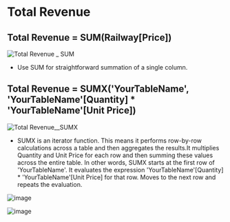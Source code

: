 # Total Revenue 

## Total Revenue = SUM(Railway[Price])
![Total Revenue _ SUM](https://github.com/marialyk77/PowerBI_Code_Diary/assets/139682076/690d1b38-2137-4f4d-81bb-33cc25237624)


* Use SUM for straightforward summation of a single column.
  
## Total Revenue = SUMX('YourTableName', 'YourTableName'[Quantity] * 'YourTableName'[Unit Price])

![Total Revenue__SUMX](https://github.com/marialyk77/PowerBI_Code_Diary/assets/139682076/6567b1c1-559f-49d4-ae1e-8fa0be7b95dd)

* SUMX is an iterator function. This means it performs row-by-row calculations across a table and then aggregates the results.It multiplies Quantity and Unit Price for each row and then summing these values across the entire table.
In other words, SUMX starts at the first row of 'YourTableName'. It evaluates the expression 'YourTableName'[Quantity] * 'YourTableName'[Unit Price] for that row. Moves to the next row and repeats the evaluation.


![image](https://github.com/marialyk77/PowerBI_Code_Diary/assets/139682076/09a02cbe-875b-44c0-b3eb-22e15c7c8440)


![image](https://github.com/marialyk77/PowerBI_Code_Diary/assets/139682076/323f2cdd-0d74-48bb-b617-b96377d9666f)

